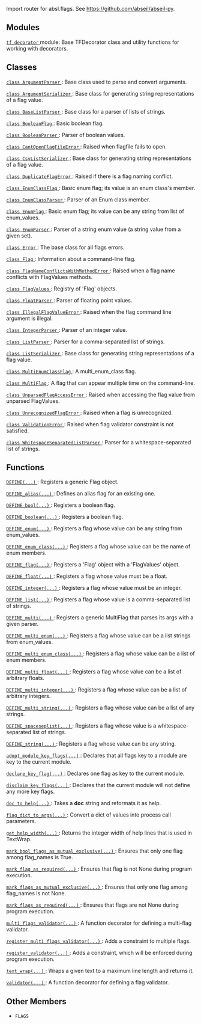 Import router for absl.flags. See https://github.com/abseil/abseil-py.

## Modules
[ `tf_decorator` ](https://tensorflow.google.cn/api_docs/python/tf/compat/v1/flags/tf_decorator) module: Base TFDecorator class and utility functions for working with decorators.

## Classes
[ `class ArgumentParser` ](https://tensorflow.google.cn/api_docs/python/tf/compat/v1/flags/ArgumentParser): Base class used to parse and convert arguments.

[ `class ArgumentSerializer` ](https://tensorflow.google.cn/api_docs/python/tf/compat/v1/flags/ArgumentSerializer): Base class for generating string representations of a flag value.

[ `class BaseListParser` ](https://tensorflow.google.cn/api_docs/python/tf/compat/v1/flags/BaseListParser): Base class for a parser of lists of strings.

[ `class BooleanFlag` ](https://tensorflow.google.cn/api_docs/python/tf/compat/v1/flags/BooleanFlag): Basic boolean flag.

[ `class BooleanParser` ](https://tensorflow.google.cn/api_docs/python/tf/compat/v1/flags/BooleanParser): Parser of boolean values.

[ `class CantOpenFlagFileError` ](https://tensorflow.google.cn/api_docs/python/tf/compat/v1/flags/CantOpenFlagFileError): Raised when flagfile fails to open.

[ `class CsvListSerializer` ](https://tensorflow.google.cn/api_docs/python/tf/compat/v1/flags/CsvListSerializer): Base class for generating string representations of a flag value.

[ `class DuplicateFlagError` ](https://tensorflow.google.cn/api_docs/python/tf/compat/v1/flags/DuplicateFlagError): Raised if there is a flag naming conflict.

[ `class EnumClassFlag` ](https://tensorflow.google.cn/api_docs/python/tf/compat/v1/flags/EnumClassFlag): Basic enum flag; its value is an enum class's member.

[ `class EnumClassParser` ](https://tensorflow.google.cn/api_docs/python/tf/compat/v1/flags/EnumClassParser): Parser of an Enum class member.

[ `class EnumFlag` ](https://tensorflow.google.cn/api_docs/python/tf/compat/v1/flags/EnumFlag): Basic enum flag; its value can be any string from list of enum_values.

[ `class EnumParser` ](https://tensorflow.google.cn/api_docs/python/tf/compat/v1/flags/EnumParser): Parser of a string enum value (a string value from a given set).

[ `class Error` ](https://tensorflow.google.cn/api_docs/python/tf/compat/v1/flags/Error): The base class for all flags errors.

[ `class Flag` ](https://tensorflow.google.cn/api_docs/python/tf/compat/v1/flags/Flag): Information about a command-line flag.

[ `class FlagNameConflictsWithMethodError` ](https://tensorflow.google.cn/api_docs/python/tf/compat/v1/flags/FlagNameConflictsWithMethodError): Raised when a flag name conflicts with FlagValues methods.

[ `class FlagValues` ](https://tensorflow.google.cn/api_docs/python/tf/compat/v1/flags/FlagValues): Registry of 'Flag' objects.

[ `class FloatParser` ](https://tensorflow.google.cn/api_docs/python/tf/compat/v1/flags/FloatParser): Parser of floating point values.

[ `class IllegalFlagValueError` ](https://tensorflow.google.cn/api_docs/python/tf/compat/v1/flags/IllegalFlagValueError): Raised when the flag command line argument is illegal.

[ `class IntegerParser` ](https://tensorflow.google.cn/api_docs/python/tf/compat/v1/flags/IntegerParser): Parser of an integer value.

[ `class ListParser` ](https://tensorflow.google.cn/api_docs/python/tf/compat/v1/flags/ListParser): Parser for a comma-separated list of strings.

[ `class ListSerializer` ](https://tensorflow.google.cn/api_docs/python/tf/compat/v1/flags/ListSerializer): Base class for generating string representations of a flag value.

[ `class MultiEnumClassFlag` ](https://tensorflow.google.cn/api_docs/python/tf/compat/v1/flags/MultiEnumClassFlag): A multi_enum_class flag.

[ `class MultiFlag` ](https://tensorflow.google.cn/api_docs/python/tf/compat/v1/flags/MultiFlag): A flag that can appear multiple time on the command-line.

[ `class UnparsedFlagAccessError` ](https://tensorflow.google.cn/api_docs/python/tf/compat/v1/flags/UnparsedFlagAccessError): Raised when accessing the flag value from unparsed FlagValues.

[ `class UnrecognizedFlagError` ](https://tensorflow.google.cn/api_docs/python/tf/compat/v1/flags/UnrecognizedFlagError): Raised when a flag is unrecognized.

[ `class ValidationError` ](https://tensorflow.google.cn/api_docs/python/tf/compat/v1/flags/ValidationError): Raised when flag validator constraint is not satisfied.

[ `class WhitespaceSeparatedListParser` ](https://tensorflow.google.cn/api_docs/python/tf/compat/v1/flags/WhitespaceSeparatedListParser): Parser for a whitespace-separated list of strings.

## Functions
[ `DEFINE(...)` ](https://tensorflow.google.cn/api_docs/python/tf/compat/v1/flags/DEFINE): Registers a generic Flag object.

[ `DEFINE_alias(...)` ](https://tensorflow.google.cn/api_docs/python/tf/compat/v1/flags/DEFINE_alias): Defines an alias flag for an existing one.

[ `DEFINE_bool(...)` ](https://tensorflow.google.cn/api_docs/python/tf/compat/v1/flags/DEFINE_bool): Registers a boolean flag.

[ `DEFINE_boolean(...)` ](https://tensorflow.google.cn/api_docs/python/tf/compat/v1/flags/DEFINE_bool): Registers a boolean flag.

[ `DEFINE_enum(...)` ](https://tensorflow.google.cn/api_docs/python/tf/compat/v1/flags/DEFINE_enum): Registers a flag whose value can be any string from enum_values.

[ `DEFINE_enum_class(...)` ](https://tensorflow.google.cn/api_docs/python/tf/compat/v1/flags/DEFINE_enum_class): Registers a flag whose value can be the name of enum members.

[ `DEFINE_flag(...)` ](https://tensorflow.google.cn/api_docs/python/tf/compat/v1/flags/DEFINE_flag): Registers a 'Flag' object with a 'FlagValues' object.

[ `DEFINE_float(...)` ](https://tensorflow.google.cn/api_docs/python/tf/compat/v1/flags/DEFINE_float): Registers a flag whose value must be a float.

[ `DEFINE_integer(...)` ](https://tensorflow.google.cn/api_docs/python/tf/compat/v1/flags/DEFINE_integer): Registers a flag whose value must be an integer.

[ `DEFINE_list(...)` ](https://tensorflow.google.cn/api_docs/python/tf/compat/v1/flags/DEFINE_list): Registers a flag whose value is a comma-separated list of strings.

[ `DEFINE_multi(...)` ](https://tensorflow.google.cn/api_docs/python/tf/compat/v1/flags/DEFINE_multi): Registers a generic MultiFlag that parses its args with a given parser.

[ `DEFINE_multi_enum(...)` ](https://tensorflow.google.cn/api_docs/python/tf/compat/v1/flags/DEFINE_multi_enum): Registers a flag whose value can be a list strings from enum_values.

[ `DEFINE_multi_enum_class(...)` ](https://tensorflow.google.cn/api_docs/python/tf/compat/v1/flags/DEFINE_multi_enum_class): Registers a flag whose value can be a list of enum members.

[ `DEFINE_multi_float(...)` ](https://tensorflow.google.cn/api_docs/python/tf/compat/v1/flags/DEFINE_multi_float): Registers a flag whose value can be a list of arbitrary floats.

[ `DEFINE_multi_integer(...)` ](https://tensorflow.google.cn/api_docs/python/tf/compat/v1/flags/DEFINE_multi_integer): Registers a flag whose value can be a list of arbitrary integers.

[ `DEFINE_multi_string(...)` ](https://tensorflow.google.cn/api_docs/python/tf/compat/v1/flags/DEFINE_multi_string): Registers a flag whose value can be a list of any strings.

[ `DEFINE_spaceseplist(...)` ](https://tensorflow.google.cn/api_docs/python/tf/compat/v1/flags/DEFINE_spaceseplist): Registers a flag whose value is a whitespace-separated list of strings.

[ `DEFINE_string(...)` ](https://tensorflow.google.cn/api_docs/python/tf/compat/v1/flags/DEFINE_string): Registers a flag whose value can be any string.

[ `adopt_module_key_flags(...)` ](https://tensorflow.google.cn/api_docs/python/tf/compat/v1/flags/adopt_module_key_flags): Declares that all flags key to a module are key to the current module.

[ `declare_key_flag(...)` ](https://tensorflow.google.cn/api_docs/python/tf/compat/v1/flags/declare_key_flag): Declares one flag as key to the current module.

[ `disclaim_key_flags(...)` ](https://tensorflow.google.cn/api_docs/python/tf/compat/v1/flags/disclaim_key_flags): Declares that the current module will not define any more key flags.

[ `doc_to_help(...)` ](https://tensorflow.google.cn/api_docs/python/tf/compat/v1/flags/doc_to_help): Takes a **doc**  string and reformats it as help.

[ `flag_dict_to_args(...)` ](https://tensorflow.google.cn/api_docs/python/tf/compat/v1/flags/flag_dict_to_args): Convert a dict of values into process call parameters.

[ `get_help_width(...)` ](https://tensorflow.google.cn/api_docs/python/tf/compat/v1/flags/get_help_width): Returns the integer width of help lines that is used in TextWrap.

[ `mark_bool_flags_as_mutual_exclusive(...)` ](https://tensorflow.google.cn/api_docs/python/tf/compat/v1/flags/mark_bool_flags_as_mutual_exclusive): Ensures that only one flag among flag_names is True.

[ `mark_flag_as_required(...)` ](https://tensorflow.google.cn/api_docs/python/tf/compat/v1/flags/mark_flag_as_required): Ensures that flag is not None during program execution.

[ `mark_flags_as_mutual_exclusive(...)` ](https://tensorflow.google.cn/api_docs/python/tf/compat/v1/flags/mark_flags_as_mutual_exclusive): Ensures that only one flag among flag_names is not None.

[ `mark_flags_as_required(...)` ](https://tensorflow.google.cn/api_docs/python/tf/compat/v1/flags/mark_flags_as_required): Ensures that flags are not None during program execution.

[ `multi_flags_validator(...)` ](https://tensorflow.google.cn/api_docs/python/tf/compat/v1/flags/multi_flags_validator): A function decorator for defining a multi-flag validator.

[ `register_multi_flags_validator(...)` ](https://tensorflow.google.cn/api_docs/python/tf/compat/v1/flags/register_multi_flags_validator): Adds a constraint to multiple flags.

[ `register_validator(...)` ](https://tensorflow.google.cn/api_docs/python/tf/compat/v1/flags/register_validator): Adds a constraint, which will be enforced during program execution.

[ `text_wrap(...)` ](https://tensorflow.google.cn/api_docs/python/tf/compat/v1/flags/text_wrap): Wraps a given text to a maximum line length and returns it.

[ `validator(...)` ](https://tensorflow.google.cn/api_docs/python/tf/compat/v1/flags/validator): A function decorator for defining a flag validator.

## Other Members
-  `FLAGS`  []()
